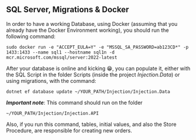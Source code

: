 
## SQL Server, Migrations & Docker

In order to have a working Database, using Docker (assuming that you already have the Docker Environment working), you should run the following command:

```
sudo docker run -e "ACCEPT_EULA=Y" -e "MSSQL_SA_PASSWORD=ab123CD*" -p 1433:1433 --name sql1 --hostname sql1n -d mcr.microsoft.com/mssql/server:2022-latest
```

After your database is online and kicking :grin:, you can populate it, either with the SQL Script in the folder Scripts (inside the project *Injection.Data*) or using migrations, with the command:

```
dotnet ef database update ~/YOUR_PATH/Injection/Injection.Data
```

***Important note***: This command should run on the folder 

```
~/YOUR_PATH/Injection/Injection.API
```

Also, if you run this command, tables, initial values, and also the Store Procedure, are responsible for creating new orders.


